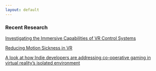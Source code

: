 ```yaml
---
layout: default
---
```

### Recent Research

[Investigating the Immersive Capabilities of VR Control Systems](Is-This-Real-Life.pdf)  

[Reducing Motion Sickness in VR](Sickeningly-Immersive.pdf)  

[A look at how Indie developers are addressing co-operative gaming in virtual reality’s isolated environment](Will-you-be-my-Friend.pdf)  
